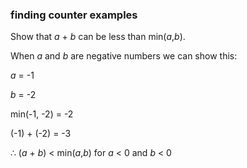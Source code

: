 ### finding counter examples

Show that _a_ + _b_ can be less than min(_a_,_b_).

When _a_ and _b_ are negative numbers we can show this:

_a_ = -1

_b_ = -2

min(-1, -2) = -2

(-1) + (-2) = -3

&#8756; (_a_ + _b_) &lt; min(_a_,_b_) for _a_ &lt; 0 and _b_ &lt; 0